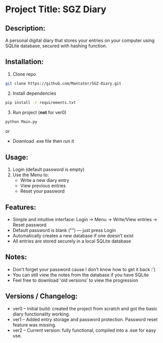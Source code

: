 # Project Title: SGZ Diary 

## Description:
A personal digital diary that stores your entries on your computer using SQLite database, secured with hashing function.

## Installation:
1. Clone repo
```sh
git clone https://github.com/Mantater/SGZ-Diary.git
```
2. Install dependencies
```sh
pip install -r requirements.txt
```
3. Run project (**not** for ver0)
```sh
python Main.py
```

or

- Download .exe file then run it



## Usage:
1. Login (default password is empty)
2. Use the Menu to:
    - Write a new diary entry
    - View previous entries
    - Reset your password

## Features:
- Simple and intuitive interface: Login → Menu → Write/View entries → Reset password
- Default password is blank ("") — just press Login
- Automatically creates a new database if one doesn’t exist
- All entries are stored securely in a local SQLite database

## Notes:
- Don't forget your password cause I don't know how to get it back :')
- You can still view the notes from the database if you have SQLite 
- Feel free to download 'old versions' to view the progression

## Versions / Changelog:
- ver0 – Initial build: created the project from scratch and got the basic diary functionality working.
- ver1 – Added entry storage and password protection. Password reset feature was missing.
- ver2 – Current version: fully functional, compiled into a .exe for easy use.
